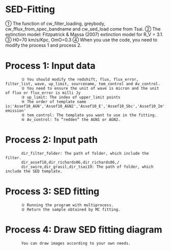 # SED-Fitting
① The function of cw_filter_loading, greybody, cw_fflux_from_spec_bandname and cw_sed_load come from Tsai.
② The extinction model: Fitzpatrick & Massa (2007) extinction model for R_V = 3.1.
③ H0=70 km/s/Kpc, OmO=0.3
④ When you use the code, you need to modify the process 1 and process 2.
# Process 1: Input data
           ① You should modify the redshift, flux, flux_error, filter_list, wave, up_limit, sourcename, tem_control and Av_control.
           ② You need to ensure the unit of wave is micron and the unit of flux or flux_error is milli Jy
           ③ up_limit: The index of upper_limit points
           ④ The order of template name is:'Assef10_AGN','Assef10_AGN2','Assef10_E','Assef10_Sbc','Assef10_Im','Greybody','Dust emission'
           ⑤ tem_control: The template you want to use in the fitting.
           ⑥ Av_control: To “redden” the AGN1 or AGN2.
# Process 2: Input path
           dir_filter_folder: The path of folder, which include the filter.
           dir_assef10,dir_richards06,dir_richards06,/
           dir_swire,dir_grasil,dir_tsai19: The path of folder, which include the SED template.
# Process 3: SED fitting
           ① Running the program with multiprocess.
           ② Return the sample obtained by MC fitting.
# Process 4: Draw SED fitting diagram
           You can draw images according to your own needs.
